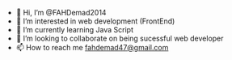 - 👋 Hi, I’m @FAHDemad2014
- 👀 I’m interested in web development (FrontEnd)
- 🌱 I’m currently learning Java Script
- 💞️ I’m looking to collaborate on being sucessful web developer
- 📫 How to reach me fahdemad47@gmail.com

<!---
FAHDemad2014/FAHDemad2014 is a ✨ special ✨ repository because its `README.md` (this file) appears on your GitHub profile.
You can click the Preview link to take a look at your changes.
--->
